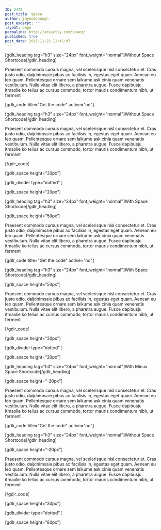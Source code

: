 ```yaml
---
ID: 2472
post_title: Space
author: jaymcdonough
post_excerpt: ""
layout: page
permalink: http://adsactly.com/space/
published: true
post_date: 2013-11-29 11:41:07
---
```

[gdlr_heading tag="h3" size="24px" font_weight="normal"]Without Space Shortcode[/gdlr_heading]

Praesent commodo cursus magna, vel scelerisque nisl consectetur et. Cras justo odio, daijdnimsaie
pibus ac facilisis in, egestas eget quam. Aenean eu leo quam. Pellentesque ornare sem laikume ask
cinia quam venenatis vestibulum. Nulla vitae elit libero, a pharetra augue. Fusce dapibusju itmaolie ko
tellus ac cursus commodo, tortor mauris condimentum nibh, ut ferment

[gdlr_code title="Get the code" active="no"]

[gdlr_heading tag="h3" size="24px" font_weight="normal"]Without Space Shortcode[/gdlr_heading]

Praesent commodo cursus magna, vel scelerisque nisl consectetur et. Cras justo odio, daijdnimsaie
pibus ac facilisis in, egestas eget quam. Aenean eu leo quam. Pellentesque ornare sem laikume ask
cinia quam venenatis vestibulum. Nulla vitae elit libero, a pharetra augue. Fusce dapibusju itmaolie ko
tellus ac cursus commodo, tortor mauris condimentum nibh, ut ferment

[/gdlr_code]

[gdlr_space height="30px"]

[gdlr_divider type="dotted" ]

[gdlr_space height="20px"]

[gdlr_heading tag="h3" size="24px" font_weight="normal"]With Space Shortcode[/gdlr_heading]

[gdlr_space height="50px"]

Praesent commodo cursus magna, vel scelerisque nisl consectetur et. Cras justo odio, daijdnimsaie
pibus ac facilisis in, egestas eget quam. Aenean eu leo quam. Pellentesque ornare sem laikume ask
cinia quam venenatis vestibulum. Nulla vitae elit libero, a pharetra augue. Fusce dapibusju itmaolie ko
tellus ac cursus commodo, tortor mauris condimentum nibh, ut ferment

[gdlr_code title="Get the code" active="no"]

[gdlr_heading tag="h3" size="24px" font_weight="normal"]With Space Shortcode[/gdlr_heading]

[gdlr_space height="50px"]

Praesent commodo cursus magna, vel scelerisque nisl consectetur et. Cras justo odio, daijdnimsaie
pibus ac facilisis in, egestas eget quam. Aenean eu leo quam. Pellentesque ornare sem laikume ask
cinia quam venenatis vestibulum. Nulla vitae elit libero, a pharetra augue. Fusce dapibusju itmaolie ko
tellus ac cursus commodo, tortor mauris condimentum nibh, ut ferment

[/gdlr_code]

[gdlr_space height="30px"]

[gdlr_divider type="dotted" ]

[gdlr_space height="20px"]

[gdlr_heading tag="h3" size="24px" font_weight="normal"]With Minus Space Shortcode[/gdlr_heading]

[gdlr_space height="-20px"]

Praesent commodo cursus magna, vel scelerisque nisl consectetur et. Cras justo odio, daijdnimsaie
pibus ac facilisis in, egestas eget quam. Aenean eu leo quam. Pellentesque ornare sem laikume ask
cinia quam venenatis vestibulum. Nulla vitae elit libero, a pharetra augue. Fusce dapibusju itmaolie ko
tellus ac cursus commodo, tortor mauris condimentum nibh, ut ferment

[gdlr_code title="Get the code" active="no"]

[gdlr_heading tag="h3" size="24px" font_weight="normal"]Without Space Shortcode[/gdlr_heading]

[gdlr_space height="-20px"]

Praesent commodo cursus magna, vel scelerisque nisl consectetur et. Cras justo odio, daijdnimsaie
pibus ac facilisis in, egestas eget quam. Aenean eu leo quam. Pellentesque ornare sem laikume ask
cinia quam venenatis vestibulum. Nulla vitae elit libero, a pharetra augue. Fusce dapibusju itmaolie ko
tellus ac cursus commodo, tortor mauris condimentum nibh, ut ferment

[/gdlr_code]

[gdlr_space height="30px"]

[gdlr_divider type="dotted" ]

[gdlr_space height="80px"]